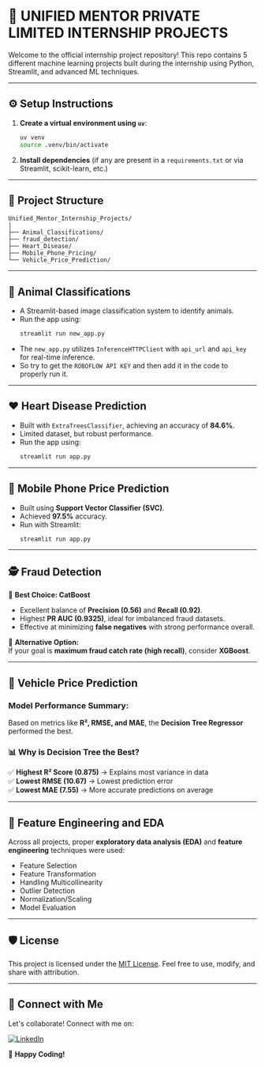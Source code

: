 # 🧠 UNIFIED MENTOR PRIVATE LIMITED INTERNSHIP PROJECTS

Welcome to the official internship project repository! This repo contains 5 different machine learning projects built during the internship using Python, Streamlit, and advanced ML techniques.

---

## ⚙️ Setup Instructions

1. **Create a virtual environment using `uv`**:
   ```bash
   uv venv 
   source .venv/bin/activate
   ```

2. **Install dependencies** (if any are present in a `requirements.txt` or via Streamlit, scikit-learn, etc.)

---

## 📁 Project Structure

```
Unified_Mentor_Internship_Projects/
│
├── Animal_Classifications/
├── fraud_detection/
├── Heart_Disease/
├── Mobile_Phone_Pricing/
└── Vehicle_Price_Prediction/
```

---

## 🐾 Animal Classifications
- A Streamlit-based image classification system to identify animals.
- Run the app using:
  ```bash
  streamlit run new_app.py
  ```
- The `new_app.py` utilizes `InferenceHTTPClient` with `api_url` and `api_key` for real-time inference.
- So try to get the `ROBOFLOW API KEY` and then add it in the code to properly run it.

---

## ❤️ Heart Disease Prediction
- Built with `ExtraTreesClassifier`, achieving an accuracy of **84.6%**.
- Limited dataset, but robust performance.
- Run the app using:
  ```bash
  streamlit run app.py
  ```

---

## 📱 Mobile Phone Price Prediction
- Built using **Support Vector Classifier (SVC)**.
- Achieved **97.5%** accuracy.
- Run with Streamlit:
  ```bash
  streamlit run app.py
  ```

---

## 🕵️ Fraud Detection

📌 **Best Choice: CatBoost**

- Excellent balance of **Precision (0.56)** and **Recall (0.92)**.
- Highest **PR AUC (0.9325)**, ideal for imbalanced fraud datasets.
- Effective at minimizing **false negatives** with strong performance overall.

🔹 **Alternative Option:**  
If your goal is **maximum fraud catch rate (high recall)**, consider **XGBoost**.

---

## 🚗 Vehicle Price Prediction

### Model Performance Summary:

Based on metrics like **R², RMSE, and MAE**, the **Decision Tree Regressor** performed the best.

### 📊 Why is Decision Tree the Best?
✅ **Highest R² Score (0.875)** → Explains most variance in data  
✅ **Lowest RMSE (10.67)** → Lowest prediction error  
✅ **Lowest MAE (7.55)** → More accurate predictions on average

---

## 🔬 Feature Engineering and EDA

Across all projects, proper **exploratory data analysis (EDA)** and **feature engineering** techniques were used:
- Feature Selection
- Feature Transformation
- Handling Multicollinearity
- Outlier Detection
- Normalization/Scaling
- Model Evaluation

---
## 🛡️ License

This project is licensed under the [MIT License](LICENSE). Feel free to use, modify, and share with attribution.

---
## 📢 Connect with Me

Let's collaborate! Connect with me on:

[![LinkedIn](https://img.shields.io/badge/LinkedIn-0077B5?style=for-the-badge&logo=linkedin&logoColor=white)](https://www.linkedin.com/in/v-rithul-06b5632b6/)  

🚀 **Happy Coding!**
